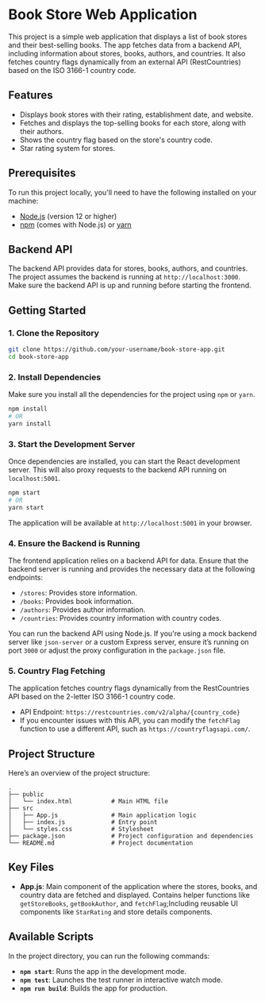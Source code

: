
# Book Store Web Application

This project is a simple web application that displays a list of book stores and their best-selling books. The app fetches data from a backend API, including information about stores, books, authors, and countries. It also fetches country flags dynamically from an external API (RestCountries) based on the ISO 3166-1 country code.

## Features

- Displays book stores with their rating, establishment date, and website.
- Fetches and displays the top-selling books for each store, along with their authors.
- Shows the country flag based on the store's country code.
- Star rating system for stores.

## Prerequisites

To run this project locally, you'll need to have the following installed on your machine:

- [Node.js](https://nodejs.org/en/download/) (version 12 or higher)
- [npm](https://www.npmjs.com/get-npm) (comes with Node.js) or [yarn](https://yarnpkg.com/getting-started)

## Backend API

The backend API provides data for stores, books, authors, and countries. The project assumes the backend is running at `http://localhost:3000`. Make sure the backend API is up and running before starting the frontend.

## Getting Started

### 1. Clone the Repository

```bash
git clone https://github.com/your-username/book-store-app.git
cd book-store-app
```

### 2. Install Dependencies

Make sure you install all the dependencies for the project using `npm` or `yarn`.

```bash
npm install
# OR
yarn install
```

### 3. Start the Development Server

Once dependencies are installed, you can start the React development server. This will also proxy requests to the backend API running on `localhost:5001`.

```bash
npm start
# OR
yarn start
```

The application will be available at `http://localhost:5001` in your browser.

### 4. Ensure the Backend is Running

The frontend application relies on a backend API for data. Ensure that the backend server is running and provides the necessary data at the following endpoints:

- `/stores`: Provides store information.
- `/books`: Provides book information.
- `/authors`: Provides author information.
- `/countries`: Provides country information with country codes.

You can run the backend API using Node.js. If you're using a mock backend server like `json-server` or a custom Express server, ensure it’s running on port `3000` or adjust the proxy configuration in the `package.json` file.

### 5. Country Flag Fetching

The application fetches country flags dynamically from the RestCountries API based on the 2-letter ISO 3166-1 country code.

- API Endpoint: `https://restcountries.com/v2/alpha/{country_code}`
- If you encounter issues with this API, you can modify the `fetchFlag` function to use a different API, such as `https://countryflagsapi.com/`.

## Project Structure

Here’s an overview of the project structure:

```
.
├── public
│   └── index.html           # Main HTML file
├── src
│   ├── App.js               # Main application logic
│   ├── index.js             # Entry point
│   └── styles.css           # Stylesheet
├── package.json             # Project configuration and dependencies
└── README.md                # Project documentation
```

## Key Files

- **App.js**: Main component of the application where the stores, books, and country data are fetched and displayed. Contains helper functions like `getStoreBooks`, `getBookAuthor`, and `fetchFlag`;Including reusable UI components like `StarRating` and store details components.

## Available Scripts

In the project directory, you can run the following commands:

- **`npm start`**: Runs the app in the development mode.
- **`npm test`**: Launches the test runner in interactive watch mode.
- **`npm run build`**: Builds the app for production.

